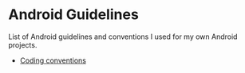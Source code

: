 # Android Guidelines

List of Android guidelines and conventions I used for my own Android projects.

* [Coding conventions](coding_conventions.md)

